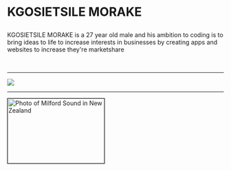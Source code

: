 <!DOCTYPE html>
<html>

<head>
</head>
<body>

<h1>

KGOSIETSILE MORAKE </h1>
<p>KGOSIETSILE MORAKE is a 27 year old male and his ambition to coding is to bring ideas to life
to increase interests in businesses by creating apps and websites to increase they're marketshare  </p>
<br>
<hr>
</body> 
<img src=./storage/emulated/0/logo/logos/Picsart_24-04-04_13-43-11-669.png￼Enter"height="100"width="120"> <hr>
</html>

<img style="border:1px solid black;" src="//www.html.am/images/image-codes/milford_sound_t.jpg" width="225" height="151" alt="Photo of Milford Sound in New Zealand" />
